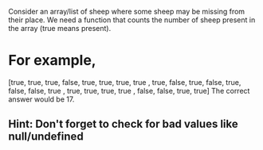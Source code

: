 Consider an array/list of sheep where some sheep may be missing from their place. We need a function that counts the number of sheep present in the array (true means present).

# For example,

[true,  true,  true,  false,
  true,  true,  true,  true ,
  true,  false, true,  false,
  true,  false, false, true ,
  true,  true,  true,  true ,
  false, false, true,  true]
The correct answer would be 17.

## Hint: Don't forget to check for bad values like null/undefined
